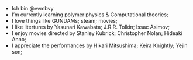 - Ich bin @vvmbvy
- I’m currently learning polymer physics & Computational theories;
- I love things like GUNDAMs; steam; movies;
- I like litertures by Yasunari Kawabata; J.R.R. Tolkin; Issac Asimov;
- I enjoy movies directed by Stanley Kubrick; Christopher Nolan; Hideaki Anno;
- I appreciate the performances by Hikari Mitsushima; Keira Knightly; Yejin son;


<!---
vvmbvy/vvmbvy is a ✨ special ✨ repository because its `README.md` (this file) appears on your GitHub profile.
You can click the Preview link to take a look at your changes.
--->
